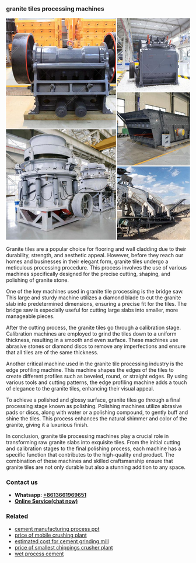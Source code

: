 <h3>granite tiles processing machines</h3><img src='1704791589.jpg' alt=''><p>Granite tiles are a popular choice for flooring and wall cladding due to their durability, strength, and aesthetic appeal. However, before they reach our homes and businesses in their elegant form, granite tiles undergo a meticulous processing procedure. This process involves the use of various machines specifically designed for the precise cutting, shaping, and polishing of granite stone.</p><p>One of the key machines used in granite tile processing is the bridge saw. This large and sturdy machine utilizes a diamond blade to cut the granite slab into predetermined dimensions, ensuring a precise fit for the tiles. The bridge saw is especially useful for cutting large slabs into smaller, more manageable pieces.</p><p>After the cutting process, the granite tiles go through a calibration stage. Calibration machines are employed to grind the tiles down to a uniform thickness, resulting in a smooth and even surface. These machines use abrasive stones or diamond discs to remove any imperfections and ensure that all tiles are of the same thickness.</p><p>Another critical machine used in the granite tile processing industry is the edge profiling machine. This machine shapes the edges of the tiles to create different profiles such as beveled, round, or straight edges. By using various tools and cutting patterns, the edge profiling machine adds a touch of elegance to the granite tiles, enhancing their visual appeal.</p><p>To achieve a polished and glossy surface, granite tiles go through a final processing stage known as polishing. Polishing machines utilize abrasive pads or discs, along with water or a polishing compound, to gently buff and shine the tiles. This process enhances the natural shimmer and color of the granite, giving it a luxurious finish.</p><p>In conclusion, granite tile processing machines play a crucial role in transforming raw granite slabs into exquisite tiles. From the initial cutting and calibration stages to the final polishing process, each machine has a specific function that contributes to the high-quality end product. The combination of these machines and skilled craftsmanship ensure that granite tiles are not only durable but also a stunning addition to any space.</p><h3>Contact us</h3><ul><li><strong>Whatsapp:&nbsp;<a href="https://wa.me/8613661969651">+8613661969651</a></strong></li><li><a href="https://swt.shibang-china.com/?git&amp;zhl&amp;granite tiles processing machines"><strong>Online Service(chat now)</strong></a></li></ul><h3>Related</h3><ul><li><a href='cement manufacturing process ppt.md'>cement manufacturing process ppt</a></li><li><a href='price of mobile crushing plant.md'>price of mobile crushing plant</a></li><li><a href='estimated cost for cement grinding mill.md'>estimated cost for cement grinding mill</a></li><li><a href='price of smallest chippings crusher plant.md'>price of smallest chippings crusher plant</a></li><li><a href='wet process cement.md'>wet process cement</a></li></ul>